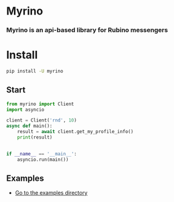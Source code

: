 # Myrino
### Myrino is an api-based library for Rubino messengers


# Install
```bash
pip install -U myrino
```


## Start
```python
from myrino import Client
import asyncio

client = Client('rnd', 10)
async def main():
    result = await client.get_my_profile_info()
    print(result)
    

if __name__ == '__main__':
    asyncio.run(main())
```


## Examples
- [Go to the examples directory](https://github.com/metect/myrino/tree/main/docs)

